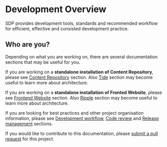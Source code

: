 # Development Overview

SDP provides development tools, standards and recommended workflow for efficient,
effective and consisted development practice.

## Who are you? 
Depending on what you are working on, there are several documentation sections
that may be useful for you.

If you are working on a **standalone installation of Content Repository**, please
see [Content Repository](content-repository/setup) section. Also 
[Tide](../tide) section may become useful to learn more about architecture.

If you are working on a **standalone installation of Fronted Website**, please
see [Frontend Website](frontend-website/setup) section. Also 
[Ripple](../ripple) section may become useful to learn more about architecture.

If you are looking for best practices and other project organisation
information, please see [Development workflow](workflow), [Code
review](code-review) and [Release
management](release.md) sections.

If you would like to contribute to this documentation, please [submit a pull
request](https://github.com/dpc-sdp/sdp-docs) for this project.
